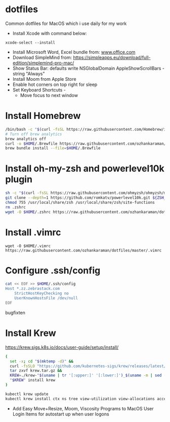 # dotfiles
Common dotfiles for MacOS which i use daily for my work

* Install Xcode with command below:
```
xcode-select --install
```
* Install Microsoft Word, Excel bundle from: www.office.com
* Download SimpleMind from: https://simpleapps.eu/download/full-edition/simplemind-pro-mac/
* Show Status Bar: defaults write NSGlobalDomain AppleShowScrollBars -string "Always"
* Install Moom from Apple Store
* Enable hot corners on top right for sleep
* Set Keyboard Shortcuts - 
  * Move focus to next window  

# Install Homebrew
```bash
/bin/bash -c "$(curl -fsSL https://raw.githubusercontent.com/Homebrew/install/HEAD/install.sh)"
# Turn off brew analytics
brew analytics off
curl -o $HOME/.Brewfile https://raw.githubusercontent.com/ozhankaraman/dotfiles/master/.Brewfile
brew bundle install --file=$HOME/.Brewfile
```

# Install oh-my-zsh and powerlevel10k plugin
```bash
sh -c "$(curl -fsSL https://raw.githubusercontent.com/ohmyzsh/ohmyzsh/master/tools/install.sh)"
git clone --depth=1 https://github.com/romkatv/powerlevel10k.git ${ZSH_CUSTOM:-$HOME/.oh-my-zsh/custom}/themes/powerlevel10k
chmod 755 /usr/local/share/zsh /usr/local/share/zsh/site-functions
rm .zshrc
wget -O $HOME/.zshrc https://raw.githubusercontent.com/ozhankaraman/dotfiles/master/.zshrc
```

# Install .vimrc
```
wget -O $HOME/.vimrc https://raw.githubusercontent.com/ozhankaraman/dotfiles/master/.vimrc
```

# Configure .ssh/config
```bash
cat << EOF >> $HOME/.ssh/config
Host *.zz.zebrastack.com
    StrictHostKeyChecking no
    UserKnownHostsFile /dev/null
EOF
```

bugfixten

# Install Krew
https://krew.sigs.k8s.io/docs/user-guide/setup/install/
```bash
(
  set -x; cd "$(mktemp -d)" &&
  curl -fsSLO "https://github.com/kubernetes-sigs/krew/releases/latest/download/krew.tar.gz" &&
  tar zxvf krew.tar.gz &&
  KREW=./krew-"$(uname | tr '[:upper:]' '[:lower:]')_$(uname -m | sed -e 's/x86_64/amd64/' -e 's/arm.*$/arm/')" &&
  "$KREW" install krew
)

kubectl krew update
kubectl krew install ctx ns tree view-utilization view-allocations access-matrix who-can whoami neat get-all
```

* Add Easy Move+Resize, Moom, Viscosity Programs to MacOS User Login Items for autostart up when user logons

